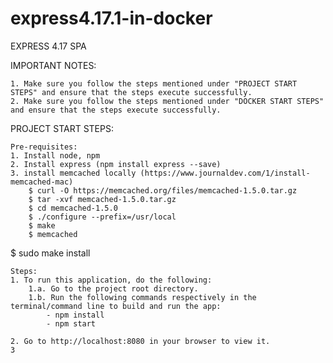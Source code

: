 # express4.17.1-in-docker
EXPRESS 4.17 SPA

IMPORTANT NOTES:

    1. Make sure you follow the steps mentioned under "PROJECT START STEPS" and ensure that the steps execute successfully. 
    2. Make sure you follow the steps mentioned under "DOCKER START STEPS" and ensure that the steps execute successfully. 

PROJECT START STEPS:

    Pre-requisites:
    1. Install node, npm
    2. Install express (npm install express --save)
    3. install memcached locally (https://www.journaldev.com/1/install-memcached-mac)
        $ curl -O https://memcached.org/files/memcached-1.5.0.tar.gz
        $ tar -xvf memcached-1.5.0.tar.gz 
        $ cd memcached-1.5.0
        $ ./configure --prefix=/usr/local
        $ make
        $ memcached

$ sudo make install

    Steps:
    1. To run this application, do the following:
        1.a. Go to the project root directory.
        1.b. Run the following commands respectively in the terminal/command line to build and run the app:
            - npm install
            - npm start
    
    2. Go to http://localhost:8080 in your browser to view it.
    3